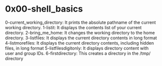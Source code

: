 # 0x00-shell_basics
0-current_working_directory: It prints the absolute pathname of the current working directory.
1-listit: It displays the contents list of your current directory.
2-bring_me_home: It changes the working directory to the home directory.
3-listfiles: It displays the current directory contents in long format
4-listmorefiles: It displays the current directory contents, including hidden files, in long format
5-listfilesdigitonly: It displays directory content with user and group IDs.
6-firstdirectory: This creates a directory in the /tmp/ directory
